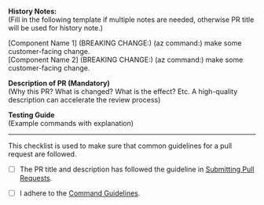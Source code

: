 

**History Notes:**  
(Fill in the following template if multiple notes are needed, otherwise PR title will be used for history note.)

[Component Name 1] (BREAKING CHANGE:) (az command:) make some customer-facing change.  
[Component Name 2] (BREAKING CHANGE:) (az command:) make some customer-facing change.

**Description of PR (Mandatory)**  
(Why this PR? What is changed? What is the effect? Etc. A high-quality description can accelerate the review process)

**Testing Guide**  
(Example commands with explanation)

---

This checklist is used to make sure that common guidelines for a pull request are followed.

- [ ] The PR title and description has followed the guideline in [Submitting Pull Requests](https://github.com/Azure/azure-cli/tree/dev/doc/authoring_command_modules#submitting-pull-requests).

- [ ] I adhere to the [Command Guidelines](https://github.com/Azure/azure-cli/blob/dev/doc/command_guidelines.md).
